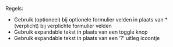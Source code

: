 <!-- markdownlint-disable -->

Regels:

- Gebruik (optioneel) bij optionele formulier velden in plaats van \* (verplicht) bij verplichte formulier velden
- Gebruik expandable tekst in plaats van een toggle knop
- Gebruik expandable tekst in plaats van een ‘?’ uitleg icoontje
